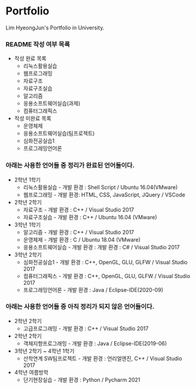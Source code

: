 # Portfolio
Lim HyeongJun's Portfolio in University.<br>

### README 작성 여부 목록
  * 작성 완료 목록
    * 리눅스활용실습
    * 웹프로그래밍
    * 자료구조
    * 자료구조실습
    * 알고리즘
    * 응용소프트웨어실습(과제)
    * 컴퓨터그래픽스
  * 작성 미완료 목록
    * 운영체제
    * 응용소프트웨어실습(팀프로젝트)
    * 심화전공실습1
    * 프로그래밍언어론
### 아래는 사용한 언어들 중 정리가 완료된 언어들이다.
* 2학년 1학기
  * 리눅스활용실습 - 개발 환경 : Shell Script / Ubuntu 16.04(VMware)
  * 웹프로그래밍 - 개발 환경: HTML, CSS, JavaScript, JQuery / VSCode
* 2학년 2학기
  * 자료구조 - 개발 환경 : C++ / Visual Studio 2017
  * 자료구조실습 - 개발 환경 : C++ / Ubuntu 16.04 (VMware)
* 3학년 1학기
  * 알고리즘 - 개발 환경 : C++ / Visual Studio 2017
  * 운영체제 - 개발 환경 : C / Ubuntu 18.04 (VMware)
  * 응용소프트웨어실습 - 개발 환경 : 개발 환경 : C# / Visual Studio 2017
* 3학년 2학기
  * 심화전공실습1 - 개발 환경 : C++, OpenGL, GLU, GLFW / Visual Studio 2017
  * 컴퓨터그래픽스 - 개발 환경 : C++, OpenGL, GLU, GLFW / Visual Studio 2017
  * 프로그래밍언어론 - 개발 환경 : Java / Eclipse-IDE(2020-09)

### 아래는 사용한 언어들 중 아직 정리가 되지 않은 언어들이다. 
* 2학년 2학기
  * 고급프로그래밍 - 개발 환경 : C++ / Visual Studio 2017
* 2학년 2학기
  * 객체지향프로그래밍 - 개발 환경 : Java / Eclipse-IDE(2019-06)
* 3학년 2학기 ~ 4학년 1학기
  * 산학연계 SW팀프로젝트 - 개발 환경 : 언리얼엔진, C++ / Visual Studio 2017
* 4학년 여름방학
  * 단기현장실습 - 개발 환경 : Python / Pycharm 2021
